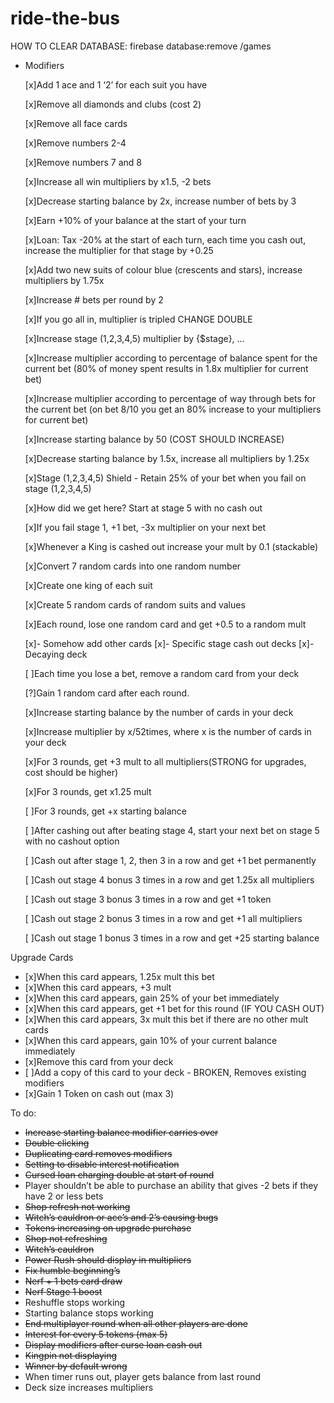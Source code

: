 # ride-the-bus

HOW TO CLEAR DATABASE: firebase database:remove /games

- Modifiers
    
    [x]Add 1 ace and 1 ‘2’ for each suit you have 
    
    [x]Remove all diamonds and clubs (cost 2)
    
    [x]Remove all face cards
    
    [x]Remove numbers 2-4 
    
    [x]Remove numbers 7 and 8
    
    [x]Increase all win multipliers by x1.5, -2 bets
    
    [x]Decrease starting balance by 2x, increase number of bets by 3
    
    [x]Earn +10% of your balance at the start of your turn
    
    [x]Loan: Tax -20% at the start of each turn, each time you cash out, increase the multiplier for that stage by +0.25 
    
    [x]Add two new suits of colour blue (crescents and stars), increase multipliers by 1.75x
    
    [x]Increase # bets per round by 2 
    
    [x]If you go all in, multiplier is tripled CHANGE DOUBLE
    
    [x]Increase stage (1,2,3,4,5) multiplier by {$stage}, …
    
    [x]Increase multiplier according to percentage of balance spent for the current bet (80% of money spent results in 1.8x multiplier for current bet)
    
    [x]Increase multiplier according to percentage of way through bets for the current bet (on bet 8/10 you get an 80% increase to your multipliers for current bet)
    
    [x]Increase starting balance by 50 (COST SHOULD INCREASE)
    
    [x]Decrease starting balance by 1.5x, increase all multipliers by 1.25x
    
    [x]Stage (1,2,3,4,5) Shield - Retain 25% of your bet when you fail on stage (1,2,3,4,5)
    
    [x]How did we get here? Start at stage 5 with no cash out
    
    [x]If you fail stage 1, +1 bet, -3x multiplier on your next bet
    
    [x]Whenever a King is cashed out increase your mult by 0.1 (stackable)
    
    [x]Convert 7 random cards into one random number
    
    [x]Create one king of each suit
    
    [x]Create 5 random cards of random suits and values
    
    [x]Each round, lose one random card and get +0.5 to a random mult
    
    [x]- Somehow add other cards
    [x]- Specific stage cash out decks
    [x]- Decaying deck
    
    [ ]Each time you lose a bet, remove a random card from your deck
    
    [?]Gain 1 random card after each round. 
    
    [x]Increase starting balance by the number of cards in your deck
    
    [x]Increase multiplier by  x/52times, where x is the number of cards in your deck
    
    [x]For 3 rounds, get +3 mult to all multipliers(STRONG for upgrades, cost should be higher)
    
    [x]For 3 rounds, get x1.25 mult 
    
    [ ]For 3 rounds, get +x starting balance
    
    [ ]After cashing out after beating stage 4, start your next bet on stage 5 with no cashout option 
    
    [ ]Cash out after stage 1, 2, then 3 in a row and get +1 bet permanently
    
    [ ]Cash out stage 4 bonus 3 times in a row and get 1.25x all multipliers
    
    [ ]Cash out stage 3 bonus 3 times in a row and get +1 token 
    
    [ ]Cash out stage 2 bonus 3 times in a row and get +1 all multipliers
    
    [ ]Cash out stage 1 bonus 3 times in a row and get +25 starting balance

Upgrade Cards

- [x]When this card appears, 1.25x mult this bet
- [x]When this card appears, +3 mult
- [x]When this card appears, gain 25% of your bet immediately
- [x]When this card appears, get +1 bet for this round (IF YOU CASH OUT)
- [x]When this card appears, 3x mult this bet if there are no other mult cards
- [x]When this card appears, gain 10% of your current balance immediately
- [x]Remove this card from your deck
- [ ]Add a copy of this card to your deck - BROKEN, Removes existing modifiers
- [x]Gain 1 Token on cash out (max 3)

To do:

- ~~Increase starting balance modifier carries over~~
- ~~Double clicking~~
- ~~Duplicating card removes modifiers~~
- ~~Setting to disable interest notification~~
- ~~Cursed loan charging double at start of round~~
- Player shouldn’t be able to purchase an ability that gives -2 bets if they have 2 or less bets
- ~~Shop refresh not working~~
- ~~Witch’s cauldron or ace’s and 2’s causing bugs~~
- ~~Tokens increasing on upgrade purchase~~
- ~~Shop not refreshing~~
- ~~Witch’s cauldron~~
- ~~Power Rush should display in multipliers~~
- ~~Fix humble beginning’s~~
- ~~Nerf + 1 bets card draw~~
- ~~Nerf Stage 1 boost~~
- Reshuffle stops working
- Starting balance stops working
- ~~End multiplayer round when all other players are done~~
- ~~Interest for every 5 tokens (max 5)~~
- ~~Display modifiers after curse loan cash out~~
- ~~Kingpin not displaying~~
- ~~Winner by default wrong~~
- When timer runs out, player gets balance from last round
- Deck size increases multipliers
